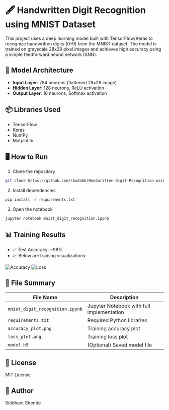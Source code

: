 # 🖋️ Handwritten Digit Recognition using MNIST Dataset

This project uses a deep learning model built with TensorFlow/Keras to recognize handwritten digits (0–9) from the MNIST dataset. The model is trained on grayscale 28x28 pixel images and achieves high accuracy using a simple feedforward neural network (ANN).

## 🧠 Model Architecture

- **Input Layer**: 784 neurons (flattened 28x28 image)
- **Hidden Layer**: 128 neurons, ReLU activation
- **Output Layer**: 10 neurons, Softmax activation

## 📦 Libraries Used

- TensorFlow
- Keras
- NumPy
- Matplotlib

## 🖥️ How to Run

1. Clone the repository
```bash
git clone https://github.com/shxdabb/Handwritten-Digit-Recognition-using-MNIST-Dataset.git
```

2. Install dependencies
```bash
pip install -r requirements.txt
```

3. Open the notebook
```bash
jupyter notebook mnist_digit_recognition.ipynb
```

## 📊 Training Results

- ✅ Test Accuracy: ~98%
- 📈 Below are training visualizations:

![Accuracy](accuracy_plot.png)
![Loss](loss_plot.png)

## 📁 File Summary

| File Name                 | Description                                  |
|--------------------------|----------------------------------------------|
| `mnist_digit_recognition.ipynb` | Jupyter Notebook with full implementation |
| `requirements.txt`       | Required Python libraries                     |
| `accuracy_plot.png`      | Training accuracy plot                        |
| `loss_plot.png`          | Training loss plot                            |
| `model.h5`               | (Optional) Saved model file                   |

## 📜 License

MIT License

## 👤 Author

Siddhant Shende  
